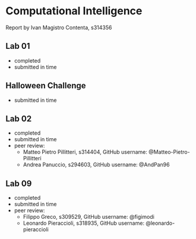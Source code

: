 # Computational Intelligence
Report by Ivan Magistro Contenta, s314356

## Lab 01
- completed
- submitted in time

## Halloween Challenge
- submitted in time

## Lab 02
- completed
- submitted in time
- peer review:
    - Matteo Pietro Pillitteri, s314404, GitHub username: @Matteo-Pietro-Pillitteri
    - Andrea Panuccio, s294603, GitHub username: @AndPan96

## Lab 09
- completed
- submitted in time
- peer review:
    - Filippo Greco, s309529,
    GitHub username: @figimodi
    - Leonardo Pieraccioli, s318935,
    GitHub username: @leonardo-pieraccioli